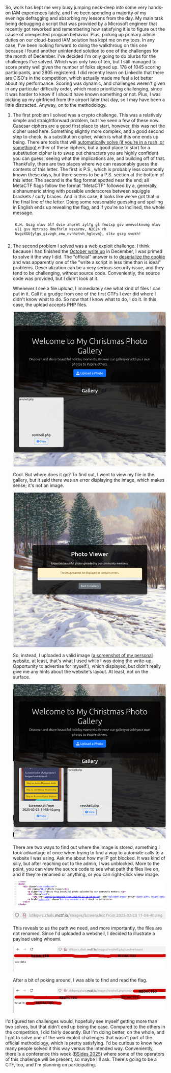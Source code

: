 So, work has kept me very busy jumping neck-deep into some very hands-on IAM experiences lately, and I've been spending a majority of my evenings defragging and absorbing my lessons from the day. My main task being debugging a script that was provided by a Microsoft engineer that recently got reworked and remembering how satisfying it is to figure out the cause of unexpected program behavior. Plus, picking up primary admin duties on our cloud-based IAM solution has kept me on my toes. In any case, I've been looking forward to doing the walkthroug on this one because I found another unintended solution to one of the challenges for the month of December. I've decided I'm only going to do blurbs for the challenges I've solved. Which was only two of ten, but I still managed to score pretty well given the number of folks signed up. 178 of 1045 scoring participants, and 2805 registered. I did recently learn on LinkedIn that there are CISO's in the competition, which actually made me feel a lot better about my performance. Scoring was dynamic, and challenges weren't given in any particular difficulty order, which made prioritizing challenging, since it was harder to know if I should have known something or not. Plus, I was picking up my girlfriend from the airport later that day, so I may have been a little distracted. Anyway, on to the methodology.

1. The first problem I solved was a crypto challenge. This was a relatively simple and straightforward problem, but I've seen a few of these now. Casesar ciphers are a good first place to start, however, this was not the cipher used here. Something slightly more complex, and a good second step to check, is a substitution cipher, which is what this one ends up being. There are tools that will [automatically solve (if you're in a rush, or something)](https://planetcalc.com/8047/) either of these ciphers, but a good place to start for a substitution cipher is to swap out characters you are highly confident you can guess, seeing what the implications are, and building off of that. Thankfully, there are two places where we can reasonably guess the contents of this letter. The first is P.S., which is probably less commonly known these days, but there seems to be a P.S. section at the bottom of this letter. The second is the flag format spotted near the end; all MetaCTF flags follow the format "MetaCTF" followed by a, generally, alphanumeric string with possible underscores between squiggle brackets / curly braces. And in this case, it looks like we've got that in the final line of the letter. Doing some reasonable guessing and spelling in English ends up revealing the flag, and if you're so inclined, the whole message. 

    ![The portion of the letter with known content.](letter.png)

2. The second problem I solved was a web exploit challenge. I think because I had finished the [October write up](https://github.com/PhoenixBoisnier/CTF-Walkthroughs/blob/main/MetaCTF-17-10-2024-Walktrhough/walkthrough.md) in December, I was primed to solve it the way I did. The "official" answer is to [deserialize the cookie](https://metactf.com/blog/flash-ctf-santas-digital-photo-library/) and was apparently one of the "write a script in less time than is ideal" problems. Deserialization can be a very serious security issue, and they tend to be challenging, without source code. Conveniently, the source code was provided, but I didn't look at it. 

    Whenever I see a file upload, I immediately see what kind of files I can put in it. Call it a grudge from one of the first CTFs I ever did where I didn't know what to do. So now that I know what to do, I do it. In this case, the upload accepts PHP files. 
    
    ![The .php file uploaded to the website.](php-upload.png)
    
    Cool. But where does it go? To find out, I went to view my file in the gallery, but it said there was an error displaying the image, which makes sense; it's not an image. 
    
    ![The error page for my .php file upload.](error-page.png)
    
    So, instead, I uploaded a valid image ([a screenshot of my personal website](https://pboisnie.wixsite.com/portfolio-page), at least, that's what I used while I was doing the write-up. Opportunity to advertise for myself.), which displayed, but didn't really give me any hints about the website's layout. At least, not on the surface. 
    
    ![A successful image upload of a screenshot of my personal website.](upload.png)
    
    There are two ways to find out where the image is stored, something I took advantage of once when trying to find a way to automate calls to a website I was using. Ask me about how my IP got blocked. It was kind of silly, but after reaching out to the admin, I was unblocked. More to the point, you can view the source code to see what path the files live on, and if they're renamed or anything, or you can right-click view image.
    
    ![The section of the view-source page with the file path.](file-path.png)
    
    ![The URL that the image lives at.](url.png)
    
    This reveals to us the path we need, and more importantly, the files are not renamed. Since I'd uploaded a webshell, I decided to illustrate a payload using whoami.
    
    ![The webshell after executing whoami.](whoami-webshell.png)
    
    After a bit of poking around, I was able to find and read the flag.
    
    ![The webshell after finding the flag.](flag-webshell.png)
    

I'd figured ten challenges would, hopefully see myself getting more than two solves, but that didn't end up being the case. Compared to the others in the competition, I did fairly decently. But I'm doing better, on the whole, and I got to solve one of the web exploit challenges that wasn't part of the official methodology, which is pretty satisfying. I'd be curious to know how many people solved it this way versus the intended way. Conveniently, there is a conference this week ([BSides 2025](https://bsidesroc.com/)) where some of the operators of this challenge will be present, so maybe I'll ask. There's going to be a CTF, too, and I'm planning on participating. 
